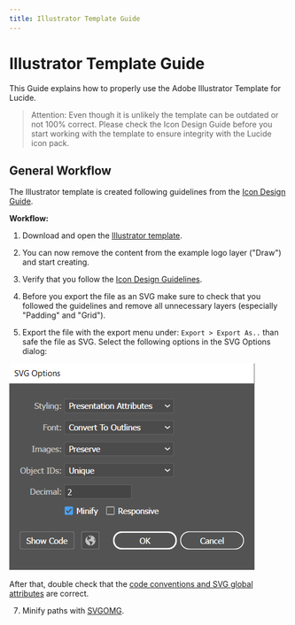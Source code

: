 ```yaml
---
title: Illustrator Template Guide
---
```


# Illustrator Template Guide

This Guide explains how to properly use the Adobe Illustrator Template for Lucide.

>Attention: Even though it is unlikely the template can be outdated or not 100% correct. Please check the Icon Design Guide before you start working with the template to ensure integrity with the Lucide icon pack.

## General Workflow

The Illustrator template is created following guidelines from the [Icon Design Guide](icon-design-guide.md).

**Workflow:**

1. Download and open the [Illustrator template](https://github.com/lucide-icons/lucide/blob/main/docs/templates/illustrator_template.ai).

2. You can now remove the content from the example logo layer ("Draw") and start creating.

3. Verify that you follow the [Icon Design Guidelines](icon-design-guide.md).

4. Before you export the file as an SVG make sure to check that you followed the guidelines and remove all unnecessary layers (especially "Padding" and "Grid").

5. Export the file with the export menu under: `Export > Export As..` than safe the file as SVG. Select the following options in the SVG Options dialog:

![SVG export options in Illustrator](../../images/illustrator-svg-options.png?raw=true "Setting Page Size")

After that, double check that the [code conventions and SVG global attributes](icon-design-guide.md#code-conventions) are correct.

7. Minify paths with [SVGOMG](https://jakearchibald.github.io/svgomg/).
